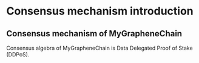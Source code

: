 # Consensus mechanism introduction

## Consensus mechanism of MyGrapheneChain

Consensus algebra of MyGrapheneChain is Data Delegated Proof of Stake (DDPoS).
